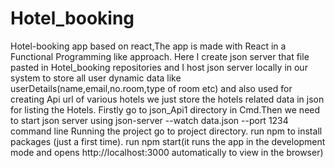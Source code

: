 # Hotel_booking
 Hotel-booking app based on react,The app is made with React in a Functional Programming like approach.
 Here I create json server that file pasted in Hotel_booking repositories and I host json server locally in our system to store all user dynamic data like userDetails(name,email,no.room,type of room etc) and also used for creating Api url of various hotels we just store the hotels related data in json for listing the Hotels. 
 Firstly go to json_Api1 directory in Cmd.Then we need to start json server using json-server --watch data.json --port 1234 command line 
Running the project go to project directory.
run npm to install packages (just a first time).
run npm start(it runs the app in the development mode and opens http://localhost:3000 automatically to view in the browser)
